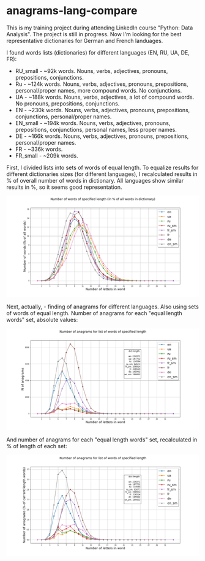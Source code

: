 # anagrams-lang-compare
This is my training project during attending LinkedIn course "Python: Data Analysis". The project is still in progress. Now I'm looking for the best representative dictionaries for German and French landuages.

I found words lists (dictionaries) for different languages (EN, RU, UA, DE, FR):

- RU_small - ~92k words. Nouns, verbs, adjectives, pronouns, prepositions, conjunctions.
- Ru      - ~124k words. Nouns, verbs, adjectives, pronouns, prepositions, personal/proper names, more compound words. No conjunctions.
- UA      - ~188k words. Nouns, verbs, adjectives, a lot of compound words. No pronouns, prepositions, conjunctions.
- EN      - ~230k words. Nouns, verbs, adjectives, pronouns, prepositions, conjunctions, personal/proper names.
- EN_small - ~194k words. Nouns, verbs, adjectives, pronouns, prepositions, conjunctions, personal names, less proper names.
- DE      - ~166k words. Nouns, verbs, adjectives, pronouns, prepositions, personal/proper names.
- FR      - ~336k words.
- FR_small - ~209k words.

First, I divided lists into sets of words of equal length. To equalize results for different dictionaries sizes (for different languages), I recalculated results in % of overall number of words in dictionary. All languages show similar results in %, so it seems good representation.

![Output figure](https://github.com/andr-nau/anagrams-lang-compare/blob/master/words_percent.png "words in %")

Next, actually, - finding of anagrams for different languages. Also using sets of words of equal length. Number of anagrams for each "equal length words" set, absolute values:

![Output figure](https://github.com/andr-nau/anagrams-lang-compare/blob/master/anagrams.png "anagrams")

And number of anagrams for each "equal length words" set, recalculated in % of length of each set:

![Output figure](https://github.com/andr-nau/anagrams-lang-compare/blob/master/anagrams_percent.png "anagrams in %")
